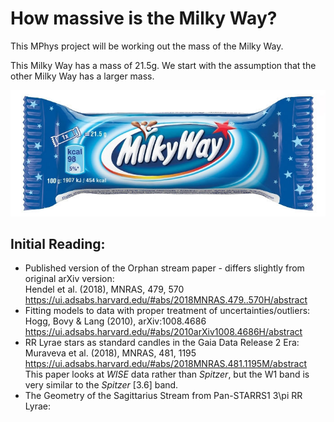 # How massive is the Milky Way?

This MPhys project will be working out the mass of the Milky Way.

This Milky Way has a mass of 21.5g. We start with the assumption that the other Milky Way has a larger mass.

![Milky Way](s-l1600.jpg)

## Initial Reading:

* Published version of the Orphan stream paper - differs slightly from original arXiv version:  
Hendel et al. (2018), MNRAS, 479, 570 https://ui.adsabs.harvard.edu/#abs/2018MNRAS.479..570H/abstract
* Fitting models to data with proper treatment of uncertainties/outliers:  
Hogg, Bovy & Lang (2010), arXiv:1008.4686 https://ui.adsabs.harvard.edu/#abs/2010arXiv1008.4686H/abstract
* RR Lyrae stars as standard candles in the Gaia Data Release 2 Era:  
Muraveva et al. (2018), MNRAS, 481, 1195 https://ui.adsabs.harvard.edu/#abs/2018MNRAS.481.1195M/abstract  
This paper looks at *WISE* data rather than *Spitzer*, but the W1 band is very similar to the *Spitzer* [3.6] band.
* The Geometry of the Sagittarius Stream from Pan-STARRS1 3\pi RR Lyrae:  



